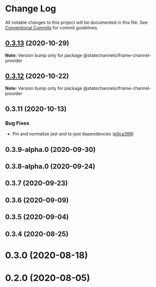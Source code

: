 # Change Log

All notable changes to this project will be documented in this file.
See [Conventional Commits](https://conventionalcommits.org) for commit guidelines.

## [0.3.13](https://github.com/statechannels/statechannels/compare/@statechannels/iframe-channel-provider@0.3.12...@statechannels/iframe-channel-provider@0.3.13) (2020-10-29)

**Note:** Version bump only for package @statechannels/iframe-channel-provider





## [0.3.12](https://github.com/statechannels/statechannels/compare/@statechannels/iframe-channel-provider@0.3.11...@statechannels/iframe-channel-provider@0.3.12) (2020-10-22)

**Note:** Version bump only for package @statechannels/iframe-channel-provider





## 0.3.11 (2020-10-13)


### Bug Fixes

* Pin and normalize jest and ts-jest dependencies ([e9ca399](https://github.com/statechannels/statechannels/commit/e9ca3997119645fdb9f558a921361171c20d66a0))



## 0.3.9-alpha.0 (2020-09-30)



## 0.3.8-alpha.0 (2020-09-24)



## 0.3.7 (2020-09-23)



## 0.3.6 (2020-09-09)



## 0.3.5 (2020-09-04)



## 0.3.4 (2020-08-25)



# 0.3.0 (2020-08-18)



# 0.2.0 (2020-08-05)
